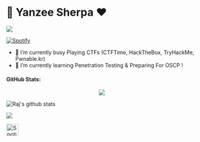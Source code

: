 # 👋 Yanzee Sherpa ❤️
![](https://komarev.com/ghpvc/?username=Rajchowdhury420&label=PROFILE+VIEWS)

[![Spotify](https://novatorem.rajchowdhury420.vercel.app//api/spotify)](https://open.spotify.com/user/nenedo6969trydfada1qiw864)

-  🔭 I’m currently busy Playing CTFs (CTFTime, HackTheBox, TryHackMe, Pwnable.kr)
-  🌱 I’m currently learning Penetration Testing & Preparing For OSCP !


 #### GitHub Stats:
 
<p align="center">
  <img src="https://github-readme-streak-stats.herokuapp.com/?user=Rajchowdhury420">
<p/>


![Raj's github stats](https://github-readme-stats.vercel.app/api?username=Rajchowdhury420&count_private=true&show_icons=true&theme=radical)<a href="https://github.com/Rajchowdhury420">
 
 
<a href="https://github.com/Rajchowdhury420"><img align="center" src="https://github-readme-stats.vercel.app/api/top-langs/?username=Rajchowdhury420&layout=compact&theme=radical"/></a>


<a href="https://open.spotify.com/playlist/0lFirgZZ4kzcGJY8DpmPbf?si=3UZvEbEzRYuSD4wL0Dxhgg"><img alt="Spotify" title="Spotify" height="32" width="32" src="https://raw.githubusercontent.com/peterthehan/peterthehan/master/assets/spotify.svg"></a>
